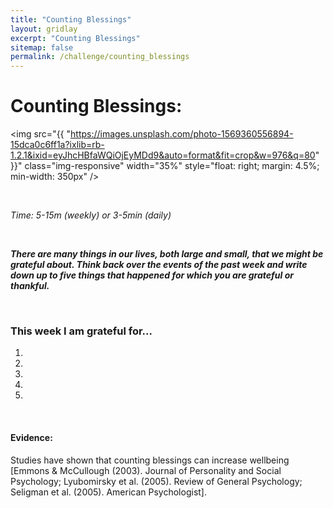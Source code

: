 ```yaml
---
title: "Counting Blessings"
layout: gridlay
excerpt: "Counting Blessings"
sitemap: false
permalink: /challenge/counting_blessings
---
```




# Counting Blessings: 

<img src="{{ "https://images.unsplash.com/photo-1569360556894-15dca0c6ff1a?ixlib=rb-1.2.1&ixid=eyJhcHBfaWQiOjEyMDd9&auto=format&fit=crop&w=976&q=80" }}" class="img-responsive" width="35%" style="float: right; margin: 4.5%; min-width: 350px" />

&nbsp;

*Time: 5-15m (weekly) or 3-5min (daily)*

&nbsp;

***There are many things in our lives, both large and small, that we might be grateful about. Think back over the events of the past week and write down up to five things that happened for which you are grateful or thankful.***

&nbsp;
&nbsp;
&nbsp;

### This week I am grateful for...

1.
2. 
3. 
4.
5.

&nbsp;
&nbsp;
&nbsp;

#### Evidence: 
Studies have shown that counting blessings can increase wellbeing [Emmons & McCullough (2003). Journal of Personality and Social Psychology; Lyubomirsky et al. (2005). Review of General Psychology; Seligman et al. (2005). American Psychologist].

&nbsp;
&nbsp;
